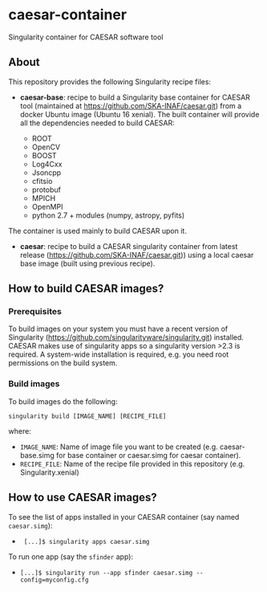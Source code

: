 # caesar-container
Singularity container for CAESAR software tool

## **About**  
This repository provides the following Singularity recipe files:

* **caesar-base**: recipe to build a Singularity base container for CAESAR tool (maintained at https://github.com/SKA-INAF/caesar.git) from a docker Ubuntu image (Ubuntu 16 xenial). The built container will provide all the dependencies needed to build CAESAR:

   - ROOT
   - OpenCV
   - BOOST
   - Log4Cxx
   - Jsoncpp
   - cfitsio
   - protobuf
   - MPICH
   - OpenMPI
   - python 2.7 + modules (numpy, astropy, pyfits)
	
The container is used mainly to build CAESAR upon it.

* **caesar**: recipe to build a CAESAR singularity container from latest release (https://github.com/SKA-INAF/caesar.git)) using a local caesar base image (built using previous recipe).

## **How to build CAESAR images?**

### **Prerequisites**
To build images on your system you must have a recent version of Singularity (https://github.com/singularityware/singularity.git) installed. CAESAR makes use of singularity apps so a singularity version >2.3 is required. A system-wide installation is required, e.g. you need root permissions on the build system.   

### **Build images**
To build images do the following:

```singularity build [IMAGE_NAME] [RECIPE_FILE]```

where:

* ```IMAGE_NAME```: Name of image file you want to be created (e.g. caesar-base.simg for base container or caesar.simg for caesar container).   
* ```RECIPE_FILE```: Name of the recipe file provided in this repository (e.g. Singularity.xenial)

## **How to use CAESAR images?**
To see the list of apps installed in your CAESAR container (say named ```caesar.simg```):

* ``` [...]$ singularity apps caesar.simg```

To run one app (say the ```sfinder``` app):

* ```[...]$ singularity run --app sfinder caesar.simg --config=myconfig.cfg```
```

